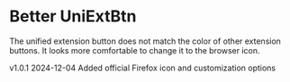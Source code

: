 # Better UniExtBtn

The unified extension button does not match the color of other extension buttons. It looks more comfortable to change it to the browser icon.

v1.0.1 2024-12-04
Added official Firefox icon and customization options
